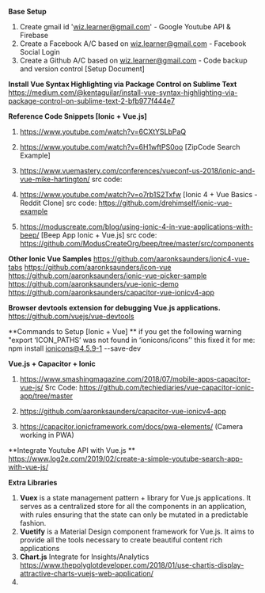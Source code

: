 **Base Setup**
1. Create gmail id 'wiz.learner@gmail.com'                 - Google Youtube API & Firebase
2. Create a Facebook A/C based on wiz.learner@gmail.com    - Facebook Social Login
3. Create a Github A/C based on wiz.learner@gmail.com      - Code backup and version control [Setup Document]


**Install Vue Syntax Highlighting via Package Control on Sublime Text** 
https://medium.com/@kentaguilar/install-vue-syntax-highlighting-via-package-control-on-sublime-text-2-bfb977f444e7

**Reference Code Snippets [Ionic + Vue.js]**
1. https://www.youtube.com/watch?v=6CXtYSLbPaQ 

2. https://www.youtube.com/watch?v=6H1wftPS0oo [ZipCode Search Example]

3. https://www.vuemastery.com/conferences/vueconf-us-2018/ionic-and-vue-mike-hartington/ 
src code: 

4. https://www.youtube.com/watch?v=o7rb1S2Txfw [Ionic 4 + Vue Basics - Reddit Clone]
src code: https://github.com/drehimself/ionic-vue-example

5. https://moduscreate.com/blog/using-ionic-4-in-vue-applications-with-beep/ [Beep App Ionic + Vue.js]
src code: https://github.com/ModusCreateOrg/beep/tree/master/src/components

**Other Ionic Vue Samples**
https://github.com/aaronksaunders/ionic4-vue-tabs
https://github.com/aaronksaunders/icon-vue
https://github.com/aaronksaunders/ionic-vue-picker-sample
https://github.com/aaronksaunders/vue-ionic-demo
https://github.com/aaronksaunders/capacitor-vue-ionicv4-app

**Browser devtools extension for debugging Vue.js applications.**
https://github.com/vuejs/vue-devtools


**Commands to Setup [Ionic + Vue] **
if you get the following warning "export ‘ICON_PATHS’ was not found in ‘ionicons/icons’'  this fixed it for me:  
npm install ionicons@4.5.9-1 --save-dev


**Vue.js + Capacitor + Ionic**
1) https://www.smashingmagazine.com/2018/07/mobile-apps-capacitor-vue-js/
Src Code: https://github.com/techiediaries/vue-capacitor-ionic-app/tree/master

2) https://github.com/aaronksaunders/capacitor-vue-ionicv4-app 

3) https://capacitor.ionicframework.com/docs/pwa-elements/ (Camera working in PWA)


**Integrate Youtube API with Vue.js **
https://www.log2e.com/2019/02/create-a-simple-youtube-search-app-with-vue-js/


**Extra Libraries**
1. **Vuex** is a state management pattern + library for Vue.js applications. It serves as a centralized store for all the components in an application, with rules ensuring that the state can only be mutated in a predictable fashion. 
2. **Vuetify** is a Material Design component framework for Vue.js. It aims to provide all the tools necessary to create beautiful content rich applications
3. **Chart.js** Integrate for Insights/Analytics
https://www.thepolyglotdeveloper.com/2018/01/use-chartjs-display-attractive-charts-vuejs-web-application/
4. 
